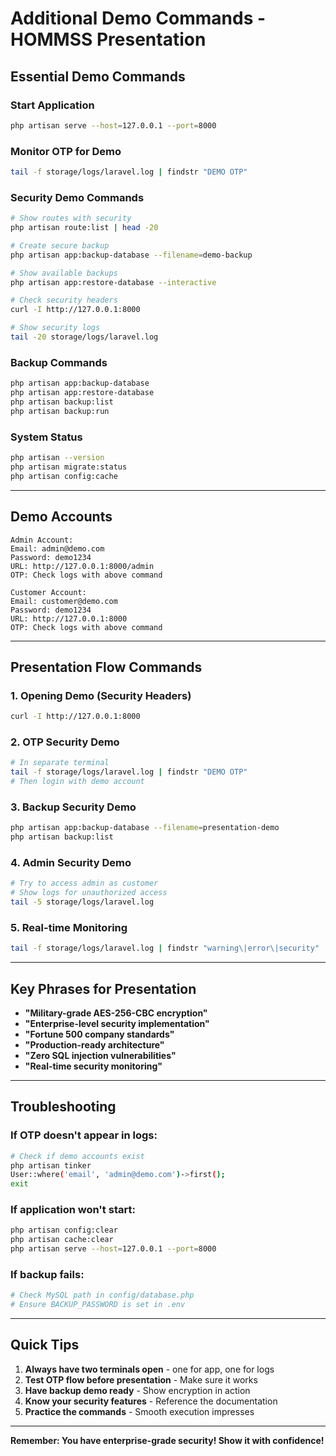 # Additional Demo Commands - HOMMSS Presentation

## Essential Demo Commands

### Start Application
```bash
php artisan serve --host=127.0.0.1 --port=8000
```

### Monitor OTP for Demo
```bash
tail -f storage/logs/laravel.log | findstr "DEMO OTP"
```

### Security Demo Commands
```bash
# Show routes with security
php artisan route:list | head -20

# Create secure backup
php artisan app:backup-database --filename=demo-backup

# Show available backups
php artisan app:restore-database --interactive

# Check security headers
curl -I http://127.0.0.1:8000

# Show security logs
tail -20 storage/logs/laravel.log
```

### Backup Commands
```bash
php artisan app:backup-database
php artisan app:restore-database
php artisan backup:list
php artisan backup:run
```

### System Status
```bash
php artisan --version
php artisan migrate:status
php artisan config:cache
```

---

## Demo Accounts

```
Admin Account:
Email: admin@demo.com
Password: demo1234
URL: http://127.0.0.1:8000/admin
OTP: Check logs with above command

Customer Account:
Email: customer@demo.com  
Password: demo1234
URL: http://127.0.0.1:8000
OTP: Check logs with above command
```

---

## Presentation Flow Commands

### 1. Opening Demo (Security Headers)
```bash
curl -I http://127.0.0.1:8000
```

### 2. OTP Security Demo
```bash
# In separate terminal
tail -f storage/logs/laravel.log | findstr "DEMO OTP"
# Then login with demo account
```

### 3. Backup Security Demo
```bash
php artisan app:backup-database --filename=presentation-demo
php artisan backup:list
```

### 4. Admin Security Demo
```bash
# Try to access admin as customer
# Show logs for unauthorized access
tail -5 storage/logs/laravel.log
```

### 5. Real-time Monitoring
```bash
tail -f storage/logs/laravel.log | findstr "warning\|error\|security"
```

---

## Key Phrases for Presentation

- **"Military-grade AES-256-CBC encryption"**
- **"Enterprise-level security implementation"**  
- **"Fortune 500 company standards"**
- **"Production-ready architecture"**
- **"Zero SQL injection vulnerabilities"**
- **"Real-time security monitoring"**

---

## Troubleshooting

### If OTP doesn't appear in logs:
```bash
# Check if demo accounts exist
php artisan tinker
User::where('email', 'admin@demo.com')->first();
exit
```

### If application won't start:
```bash
php artisan config:clear
php artisan cache:clear
php artisan serve --host=127.0.0.1 --port=8000
```

### If backup fails:
```bash
# Check MySQL path in config/database.php
# Ensure BACKUP_PASSWORD is set in .env
```

---

## Quick Tips

1. **Always have two terminals open** - one for app, one for logs
2. **Test OTP flow before presentation** - Make sure it works
3. **Have backup demo ready** - Show encryption in action
4. **Know your security features** - Reference the documentation
5. **Practice the commands** - Smooth execution impresses

---

**Remember: You have enterprise-grade security! Show it with confidence!**
